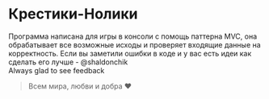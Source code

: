 # Крестики-Нолики
Программа написана для игры в консоли с помощь паттерна MVC,
она обрабатывает все возможные исходы и проверяет входящие данные на корректность.
Если вы заметили ошибки в коде и у вас есть идеи как сделать его лучше - @shaldonchik <br/>
Always glad to see feedback 
> Всем мира, любви и добра ❤
